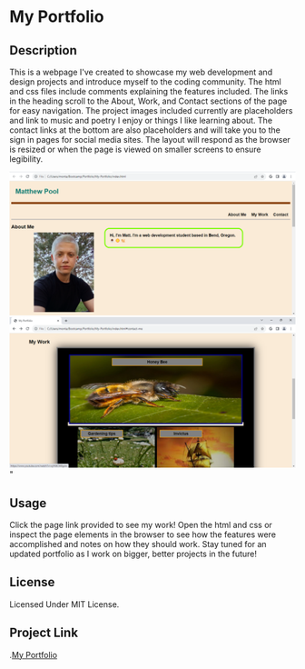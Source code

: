 # My Portfolio

## Description
This is a webpage I've created to showcase my web development and design projects and introduce myself to the coding community. The html and css files include comments explaining the features included. The links in the heading scroll to the About, Work, and Contact sections of the page for easy navigation. The project images included currently are placeholders and link to music and poetry I enjoy or things I like learning about. The contact links at the bottom are also placeholders and will take you to the sign in pages for social media sites. The layout will respond as the browser is resized or when the page is viewed on smaller screens to ensure legibility. 

![Screenshot](https://github.com/hewman82/My-Portfolio/blob/main/Screenshots/Screenshot%20(6).png)
![Screenshot](https://github.com/hewman82/My-Portfolio/blob/main/Screenshots/Screenshot%20(11).png)"

## Usage
Click the page link provided to see my work! Open the html and css or inspect the page elements in the browser to see how the features were accomplished and notes on how they should work. Stay tuned for an updated portfolio as I work on bigger, better projects in the future!

## License
Licensed Under MIT License.

## Project Link
.[My Portfolio](https://hewman82.github.io/My-Portfolio/)
